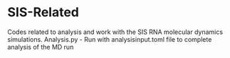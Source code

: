 # SIS-Related

Codes related to analysis and work with the SIS RNA molecular dynamics simulations. 
Analysis.py - Run with analysisinput.toml file to complete analysis of the MD run 
